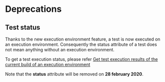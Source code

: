 # Deprecations

## Test status
Thanks to the new execution environment feature, a test is now executed on an execution environment.
Consequently the status attribute of a test does not mean anything without an execution environment.

To get a test execution status, please refer [Get test execution results of the current build of an execution environment](#get-test-execution-results-of-the-current-build-of-an-execution-environment)

Note that the __status__ attribute will be removed on __28 february 2020__.